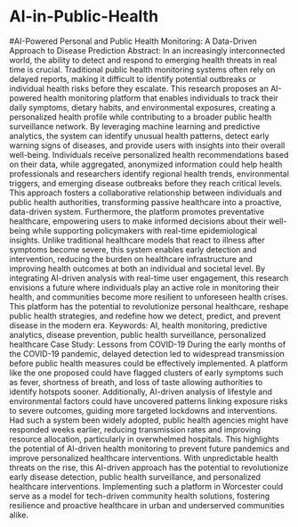 # AI-in-Public-Health
#AI-Powered Personal and Public Health Monitoring: A Data-Driven Approach to Disease Prediction
Abstract:
In an increasingly interconnected world, the ability to detect and respond to emerging health threats in real time is crucial. Traditional public health monitoring systems often rely on delayed reports, making it difficult to identify potential outbreaks or individual health risks before they escalate. This research proposes an AI-powered health monitoring platform that enables individuals to track their daily symptoms, dietary habits, and environmental exposures, creating a personalized health profile while contributing to a broader public health surveillance network.
By leveraging machine learning and predictive analytics, the system can identify unusual health patterns, detect early warning signs of diseases, and provide users with insights into their overall well-being. Individuals receive personalized health recommendations based on their data, while aggregated, anonymized information could help health professionals and researchers identify regional health trends, environmental triggers, and emerging disease outbreaks before they reach critical levels. This approach fosters a collaborative relationship between individuals and public health authorities, transforming passive healthcare into a proactive, data-driven system.
Furthermore, the platform promotes preventative healthcare, empowering users to make informed decisions about their well-being while supporting policymakers with real-time epidemiological insights. Unlike traditional healthcare models that react to illness after symptoms become severe, this system enables early detection and intervention, reducing the burden on healthcare infrastructure and improving health outcomes at both an individual and societal level.
By integrating AI-driven analysis with real-time user engagement, this research envisions a future where individuals play an active role in monitoring their health, and communities become more resilient to unforeseen health crises. This platform has the potential to revolutionize personal healthcare, reshape public health strategies, and redefine how we detect, predict, and prevent disease in the modern era.
Keywords: AI, health monitoring, predictive analytics, disease prevention, public health surveillance, personalized healthcare
Case Study: Lessons from COVID-19
During the early months of the COVID-19 pandemic, delayed detection led to widespread transmission before public health measures could be effectively implemented. A platform like the one proposed could have flagged clusters of early symptoms such as fever, shortness of breath, and loss of taste allowing authorities to identify hotspots sooner. Additionally, AI-driven analysis of lifestyle and environmental factors could have uncovered patterns linking exposure risks to severe outcomes, guiding more targeted lockdowns and interventions.
Had such a system been widely adopted, public health agencies might have responded weeks earlier, reducing transmission rates and improving resource allocation, particularly in overwhelmed hospitals. This highlights the potential of AI-driven health monitoring to prevent future pandemics and improve personalized healthcare interventions.
With unpredictable health threats on the rise, this AI-driven approach has the potential to revolutionize early disease detection, public health surveillance, and personalized healthcare interventions. Implementing such a platform in Worcester could serve as a model for tech-driven community health solutions, fostering resilience and proactive healthcare in urban and underserved communities alike.
